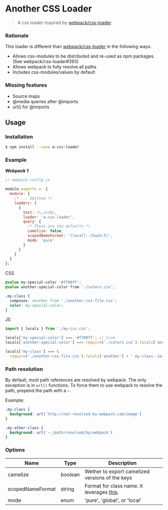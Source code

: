 # Another CSS Loader

> A css loader inspired by [webpack/css-loader](https://github.com/webpack/css-loader).

### Rationale
This loader is different than [webpack/css-loader](https://github.com/webpack/css-loader) in the following ways.

- Allows css-modules to be distributed and re-used as npm packages. (See webpack/css-loader#393)
- Allows webpack to fully resolve all paths
- Includes css-modules/values by default

### Missing features

- Source maps
- @media queries after @imports
- url() for @imports

## Usage

### Installation

```bash
$ npm install --save a-css-loader
```

### Example

***Webpack 1***

```javascript
// webpack.config.js

module.exports =  {
  module: {
    /* ... Omitted */
    loaders: [
      {
        test: /\.css$/,
        loader: 'a-css-loader',
        query: {
          /* These are the defaults */
          camelize: false,
          scopedNameFormat: '[local]--[hash:5]',
          mode: 'pure'
        }
      }
    ]
  }
};
```

CSS

```css
@value my-special-color '#ff00ff';
@value another-special-color from './colors.css';

.my-class {
  composes: another from './another-css-file.css';
  color: my-special-color;
}
```

JS

```javascript
import { locals } from './my-css.css';

locals['my-special-color'] === '#ff00ff'; // true
locals['another-special-color'] === require('./colors.css').locals['another-special-color']; // true

locals['my-class'] === \
  require('./another-css-file.css').locals['another'] + ' my-class--1a1b2'; // true
```

### Path resolution

By default, most path references are resolved by webpack. The only exception is in `url()`
functions. To force them to use webpack to resolve the path, prepend the path with a `~`.

Example:
```css
.my-class {
  background: url('http://not-resolved-by-webpack.com/image')
}

.my-other-class {
  background: url('~./path/resolved/by/webpack')
}
```

### Options

| Name | Type | Description |
|------|-------------|-------|
| camelize | boolean | Wether to export camelized versions of the keys |
| scopedNameFormat | string | Format for class name. It leverages [this](https://github.com/webpack/loader-utils#interpolatename). |
| mode | enum | 'pure', 'global', or 'local' |
